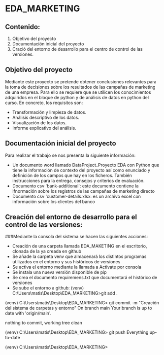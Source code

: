 # EDA_MARKETING

## Contenido:
1. Objetivo del proyecto
2. Documentación inicial del proyecto
3. Cració del entorno de desarrollo para el centro de control de las versiones.

## Objetivo del proyecto
Mediante este proyecto se pretende obtener conclusiones relevantes para la toma de decisiones sobre los resultados de las campañas de marketing de una empresa. Para ello se requiere que se utilicen los conocimientos adquiridos en el bloque de python y de análisis de datos en python del curso. En concreto, los requisitos son:
- Transformación y limpieza de datos.
- Análisis descriptivo de los datos.
- Visualización de los datos.
- Informe explicativo del análisis.
  
## Documentación inicial del proyecto
Para realizar el trabajo se nos presenta la siguiente información:
- Un documento word llamado DataProject_Proyecto EDA con Python que tiene la información de contexto del proyecto así como enunciado y definición de los campos que hay en los ficheros. También instrucciones para la entrega, consejos y criterios de evaluación.
- Documento csv 'bank-additional': este documento contiene la ifnormación sobre los registros de las campañas de marketing directo
- Documento csv 'customer-details.xlsx: es un archivo excel con información sobre los clientes del banco

## Creación del entorno de desarrollo para el control de las versiones:
###Mediante la consola del sistema se hacen las siguientes acciones:
- Creación de una carpeta llamada EDA_MAKETING en el escritorio, clonada de la ya creada en github
- Se añade la carpeta venv que almacenará los distintos programas utilizados en el entorno y sus históricos de versiones
- Se activa el entorno mediante la llamada a Activate por consola
- Se instala una nueva versión disponible de pip
- Se crea el documento requiremens.txt que documentará el histórico de versiones
- Se sube el entorno a github:
(venv) C:\Users\matis\Desktop\EDA_MARKETING>git add .

(venv) C:\Users\matis\Desktop\EDA_MARKETING> git commit -m "Creación del sistema de carpetas y entorno"
On branch main
Your branch is up to date with 'origin/main'.

nothing to commit, working tree clean

(venv) C:\Users\matis\Desktop\EDA_MARKETING> git push
Everything up-to-date

(venv) C:\Users\matis\Desktop\EDA_MARKETING>

